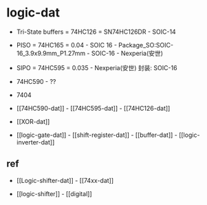 
# logic-dat

- Tri-State buffers = 74HC126 = SN74HC126DR - SOIC-14
- PISO = 74HC165 = 0.04 - SOIC 16 - Package_SO:SOIC-16_3.9x9.9mm_P1.27mm - SOIC-16 - Nexperia(安世)
- SIPO = 74HC595 = 0.035 - Nexperia(安世) 封装: SOIC-16
- 74HC590 - ?? 

- 7404

- [[74HC590-dat]] - [[74HC595-dat]] - [[74HC126-dat]]

- [[XOR-dat]]

- [[logic-gate-dat]] - [[shift-register-dat]] - [[buffer-dat]] - [[logic-inverter-dat]]



## ref 

- [[Logic-shifter-dat]] - [[74xx-dat]]

- [[logic-shifter]] - [[digital]]